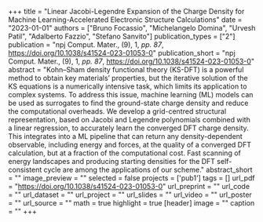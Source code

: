 +++
title = "Linear Jacobi-Legendre Expansion of the Charge Density for Machine Learning-Accelerated Electronic Structure Calculations"
date = "2023-01-01"
authors = ["Bruno Focassio", "Michelangelo Domina", "Urvesh Patil", "Adalberto Fazzio", "Stefano Sanvito"]
publication_types = ["2"]
publication = "npj Comput. Mater., (9), 1, _pp. 87_, https://doi.org/10.1038/s41524-023-01053-0"
publication_short = "npj Comput. Mater., (9), 1, _pp. 87_, https://doi.org/10.1038/s41524-023-01053-0"
abstract = "Kohn–Sham density functional theory (KS-DFT) is a powerful method to obtain key materials’ properties, but the iterative solution of the KS equations is a numerically intensive task, which limits its application to complex systems. To address this issue, machine learning (ML) models can be used as surrogates to find the ground-state charge density and reduce the computational overheads. We develop a grid-centred structural representation, based on Jacobi and Legendre polynomials combined with a linear regression, to accurately learn the converged DFT charge density. This integrates into a ML pipeline that can return any density-dependent observable, including energy and forces, at the quality of a converged DFT calculation, but at a fraction of the computational cost. Fast scanning of energy landscapes and producing starting densities for the DFT self-consistent cycle are among the applications of our scheme."
abstract_short = ""
image_preview = ""
selected = false
projects = ['pub1']
tags = []
url_pdf = "https://doi.org/10.1038/s41524-023-01053-0"
url_preprint = ""
url_code = ""
url_dataset = ""
url_project = ""
url_slides = ""
url_video = ""
url_poster = ""
url_source = ""
math = true
highlight = true
[header]
image = ""
caption = ""
+++
